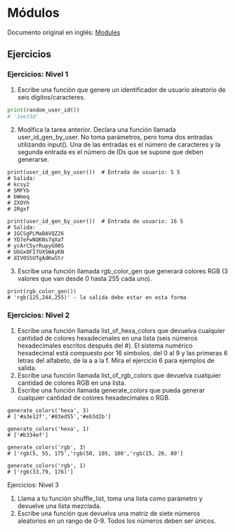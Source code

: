 # Módulos

Documento original en inglés: [Modules](https://github.com/Asabeneh/30-Days-Of-Python/blob/master/12_Day_Modules/12_modules.md)

## Ejercicios

### Ejercicios: Nivel 1

1. Escribe una función que genere un identificador de usuario aleatorio de seis dígitos/caracteres.

```python
print(random_user_id())
# '1ee33d'
```

2. Modifica la tarea anterior. Declara una función llamada user_id_gen_by_user. No toma parámetros, pero toma dos entradas utilizando input(). Una de las entradas es el número de caracteres y la segunda entrada es el número de IDs que se supone que deben generarse.
```
print(user_id_gen_by_user())  # Entrada de usuario: 5 5
# Salida:
# kcsy2
# SMFYb
# bWmeq
# ZXOYh
# 2Rgxf

print(user_id_gen_by_user())  # Entrada de usuario: 16 5
# Salida:
# 1GCSgPLMaBAVQZ26
# YD7eFwNQKNs7qXaT
# ycArC5yrRupyG00S
# UbGxOFI7UXSWAyKN
# dIV0SSUTgAdKwStr
```

3. Escribe una función llamada rgb_color_gen que generará colores RGB (3 valores que van desde 0 hasta 255 cada uno).

```
print(rgb_color_gen())
# 'rgb(125,244,255)' - la salida debe estar en esta forma
```

### Ejercicios: Nivel 2
1. Escribe una función llamada list_of_hexa_colors que devuelva cualquier cantidad de colores hexadecimales en una lista (seis números hexadecimales escritos después del #). El sistema numérico hexadecimal está compuesto por 16 símbolos, del 0 al 9 y las primeras 6 letras del alfabeto, de la a a la f. Mira el ejercicio 6 para ejemplos de salida.
2. Escribe una función llamada list_of_rgb_colors que devuelva cualquier cantidad de colores RGB en una lista.
3. Escribe una función llamada generate_colors que pueda generar cualquier cantidad de colores hexadecimales o RGB.

```
generate_colors('hexa', 3)
# ['#a3e12f','#03ed55','#eb3d2b'] 

generate_colors('hexa', 1)
# ['#b334ef']

generate_colors('rgb', 3)
# ['rgb(5, 55, 175','rgb(50, 105, 100','rgb(15, 26, 80']

generate_colors('rgb', 1)
# ['rgb(33,79, 176)']

```

Ejercicios: Nivel 3
1. Llama a tu función shuffle_list, toma una lista como parámetro y devuelve una lista mezclada.
2. Escribe una función que devuelva una matriz de siete números aleatorios en un rango de 0-9. Todos los números deben ser únicos.
